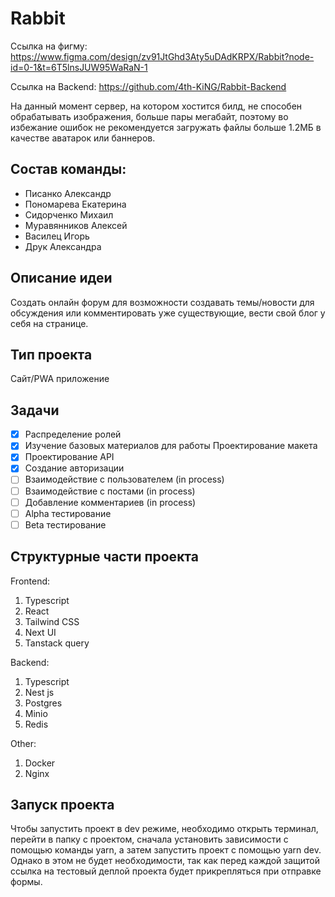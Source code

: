# Rabbit
Ссылка на фигму: https://www.figma.com/design/zv91JtGhd3Aty5uDAdKRPX/Rabbit?node-id=0-1&t=6T5lnsJUW95WaRaN-1

Ссылка на Backend: https://github.com/4th-KiNG/Rabbit-Backend

На данный момент сервер, на котором хостится билд, не способен обрабатывать изображения, больше пары мегабайт, поэтому во избежание ошибок не рекомендуется загружать файлы больше 1.2МБ в качестве аватарок или баннеров.

## Состав команды:
<ul>
<li>  Писанко Александр</li>
<li>Пономарева Екатерина</li>
<li>Сидорченко Михаил</li>
<li>Муравянников Алексей</li>
<li>Василец Игорь</li>
<li>Друк Александра</li>  
</ul>

## Описание идеи
Создать онлайн форум для возможности создавать темы/новости для обсуждения или комментировать уже существующие, вести свой блог у себя на странице. 

## Тип проекта
Сайт/PWA приложение

## Задачи
- [x] Распределение ролей
- [x] Изучение базовых материалов для работы Проектирование макета
- [x] Проектирование API
- [x] Создание авторизации
- [ ] Взаимодействие с пользователем (in process)
- [ ] Взаимодействие с постами (in process)
- [ ] Добавление комментариев (in process)
- [ ] Alpha тестирование
- [ ] Beta тестирование

## Структурные части проекта
Frontend:
1. Typescript
2. React
3. Tailwind CSS
4. Next UI
5. Tanstack query

Backend:
1. Typescript
2. Nest js
3. Postgres
4. Minio
5. Redis

Other:
1. Docker
2. Nginx

## Запуск проекта
Чтобы запустить проект в dev режиме, необходимо открыть терминал, перейти в папку с проектом, сначала установить зависимости с помощью команды yarn, а затем запустить проект с помощью yarn dev. Однако в этом не будет необходимости, так как перед каждой защитой ссылка на тестовый деплой проекта будет прикрепляться при отправке формы. 
